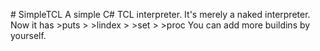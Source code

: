 #   S i m p l e T C L  
 A   s i m p l e   C #   T C L   i n t e r p r e t e r .  
  
 I t ' s   m e r e l y   a   n a k e d   i n t e r p r e t e r .  
  
 N o w   i t   h a s  
  
 > p u t s  
 >  
 > l i n d e x  
 >  
 > s e t  
 >  
 > p r o c  
  
 Y o u   c a n   a d d   m o r e   b u i l d i n s   b y   y o u r s e l f . 